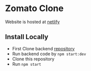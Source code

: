 # Zomato Clone
Website is hosted at [netlify](https://zomato-clone-aryansh.netlify.app/)

## Install Locally

- First Clone backend [repository](https://github.com/AryanshMahato/zomato-clone-api)
- Run backend code by `npm start:dev`
- Clone this repository
- Run `npm start`
